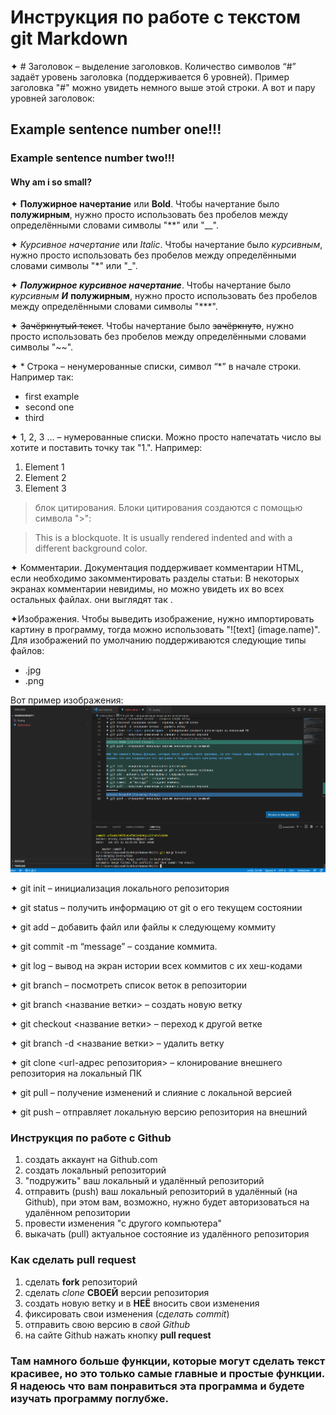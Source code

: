 # Инструкция по работе с текстом git Markdown
✦ # Заголовок – выделение заголовков. Количество символов “#” задаёт уровень заголовка (поддерживается 6 уровней). Пример заголовка "#" можно увидеть немного выше этой строки. А вот и пару уровней заголовок:
## Example sentence number one!!!
### Example sentence number two!!!
#### Why am i so small?

✦ **Полужирное начертание** или __Bold__. Чтобы начертание было **полужирным**, нужно просто использовать без пробелов между определёнными словами символы "**" или "__".

✦ *Курсивное начертание* или _Italic_. Чтобы начертание было *курсивным*, нужно просто использовать без пробелов между определёнными словами символы "*" или "_".

✦ ***Полужирное курсивное начертание***. Чтобы начертание было *курсивным* ***И*** **полужирным**, нужно просто использовать без пробелов между определёнными словами символы "***".

✦ ~~Зачёркнутый текст~~. Чтобы начертание было ~~зачёркнуто~~, нужно просто использовать без пробелов между определёнными словами символы "~~".

✦ * Строка – ненумерованные списки, символ “*” в начале строки. Например так:
* first example
* second one
* third

✦ 1, 2, 3 … – нумерованные списки. Можно просто напечатать число вы хотите и поставить точку так "1.". Например:
1. Element 1
2. Element 2
3. Element 3

> блок цитирования. Блоки цитирования создаются с помощью символа ">":

> This is a blockquote. It is usually rendered indented and with a different background color.

✦ Комментарии. Документация поддерживает комментарии HTML, если необходимо закомментировать разделы статьи: В некоторых экранах комментарии невидимы, но можно увидеть их во всех остальных файлах. они выглядят так <!--- Here's my comment --->.
<!--- Here's my comment --->

✦Изображения. Чтобы выведить изображение, нужно импортировать картину в программу, тогда можно использовать "![text] (image.name)". Для изображений по умолчанию поддерживаются следующие типы файлов:
* .jpg
* .png

Вот пример изображения: ![one of the examples with  conflicts](ConflictScreen.png)

✦ git init – инициализация локального репозитория

✦ git status – получить информацию от git о его текущем состоянии

✦ git add – добавить файл или файлы к следующему коммиту

✦ git commit -m “message” – создание коммита.

✦ git log – вывод на экран истории всех коммитов с их хеш-кодами

✦ git branch – посмотреть список веток в репозитории

✦ git branch <название ветки> – создать новую ветку

✦ git checkout <название ветки> – переход к другой ветке

✦ git branch -d <название ветки> – удалить ветку

✦ git clone <url-адрес репозитория> – клонирование внешнего репозитория на локальный ПК

✦ git pull – получение изменений и слияние с локальной версией

✦ git push – отправляет локальную версию репозитория на внешний

### Инструкция по работе с Github
1. создать аккаунт на Github.com
2. создать локальный репозиторий
3. "подружить" ваш локальный и удалённый репозиторий
4. отправить (push) ваш локальный репозиторий в удалённый (на Github), при этом вам, возможно, нужно будет авторизоваться на удалённом репозитории
5. провести изменения "с другого компьютера"
6. выкачать (pull) актуальное состояние из удалённого репозитория

### Как сделать pull request
1. сделать **fork** репозиторий
2. сделать *clone* **СВОЕЙ** версии репозитория
3. создать новую ветку и в **НЕЁ** вносить свои изменения
4. фиксировать свои изменения (*сделать commit*)
5. отправить свою версию в *свой Github*
6. на сайте Github нажать кнопку **pull request**

### Там намного больше функции, которые могут сделать текст красивее, но это только самые главные и простые функции. Я надеюсь что вам понравиться эта программа и будете изучать программу поглубже.


